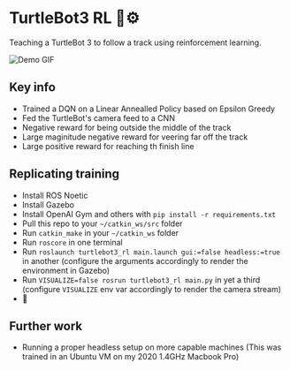 # TurtleBot3 RL 🤖⚙️

Teaching a TurtleBot 3 to follow a track using reinforcement learning.

![Demo GIF](media/turtlebot3_rl.gif)

## Key info
- Trained a DQN on a Linear Annealled Policy based on Epsilon Greedy
- Fed the TurtleBot's camera feed to a CNN
- Negative reward for being outside the middle of the track
- Large maginitude negative reward for veering far off the track
- Large positive reward for reaching th finish line

## Replicating training
- Install ROS Noetic
- Install Gazebo
- Install OpenAI Gym and others with `pip install -r requirements.txt`
- Pull this repo to your `~/catkin_ws/src` folder
- Run `catkin_make` in your `~/catkin_ws` folder
- Run `roscore` in one terminal
- Run `roslaunch turtlebot3_rl main.launch gui:=false headless:=true` in another (configure the arguments accordingly to render the environment in Gazebo)
- Run `VISUALIZE=false rosrun turtlebot3_rl main.py` in yet a third (configure `VISUALIZE` env var accordingly to render the camera stream)
- 🚀

## Further work
- Running a proper headless setup on more capable machines (This was trained in an Ubuntu VM on my 2020 1.4GHz Macbook Pro)
